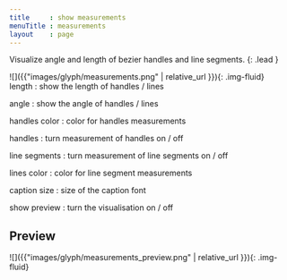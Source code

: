 ```yaml
---
title     : show measurements
menuTitle : measurements
layout    : page
---
```


Visualize angle and length of bezier handles and line segments.
{: .lead }

<div class='row'>

<div class='col-sm-4' markdown='1'>
![]({{"images/glyph/measurements.png" | relative_url }}){: .img-fluid}
</div>

<div class='col-sm-8' markdown='1'>
length
: show the length of handles / lines

angle
: show the angle of handles / lines

handles color
: color for handles measurements

handles
: turn measurement of handles on / off

line segments
: turn measurement of line segments on / off

lines color
: color for line segment measurements

caption size
: size of the caption font

show preview
: turn the visualisation on / off
</div>

</div>


Preview
-------

![]({{"images/glyph/measurements_preview.png" | relative_url }}){: .img-fluid}

